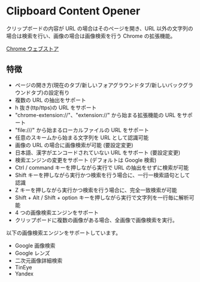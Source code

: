 # Clipboard Content Opener

クリップボードの内容が URL の場合はそのページを開き、URL 以外の文字列の場合は検索を行い、画像の場合は画像検索を行う Chrome の拡張機能。

[Chrome ウェブストア](https://chrome.google.com/webstore/detail/clipboard-content-opener/cefbnclogebmfeoofnpjcdfjokeainbb)

## 特徴

- ページの開き方(現在のタブ/新しいフォアグラウンドタブ/新しいバックグラウンドタブ)の設定有り
- 複数の URL の抽出をサポート
- h 抜き(ttp/ttps)の URL をサポート
- "chrome-extension://"、"extension://" から始まる拡張機能の URL をサポート
- "file:///" から始まるローカルファイルの URL をサポート
- 任意のスキームから始まる文字列を URL として認識可能
- 画像の URL の場合に画像検索が可能 (要設定変更)
- 日本語、漢字がエンコードされていない URL をサポート (要設定変更)
- 検索エンジンの変更をサポート (デフォルトは Google 検索)
- Ctrl / command キーを押しながら実行で URL の抽出をせずに検索が可能
- Shift キーを押しながら実行かつ検索を行う場合に、一行一検索語句として認識
- Z キーを押しながら実行かつ検索を行う場合に、完全一致検索が可能
- Shift + Alt / Shift + option キーを押しながら実行で文字列を一行毎に解析可能
- 4 つの画像検索エンジンをサポート
- クリップボードに複数の画像がある場合、全画像で画像検索を実行。

以下の画像検索エンジンをサポートしています。

- Google 画像検索
- Google レンズ
- 二次元画像詳細検索
- TinEye
- Yandex
